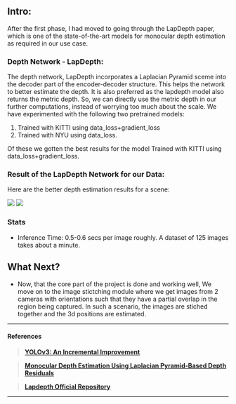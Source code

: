## Intro:

After the first phase, I had moved to going through the LapDepth paper, which is one of the state-of-the-art models for monocular depth estimation as required in our use case. 


### Depth Network - LapDepth:
The depth network, LapDepth incorporates a Laplacian Pyramid sceme into the decoder part of the encoder-decoder structure. This helps the network to better estimate the depth. It is also preferred as the lapdepth model also returns the metric depth. So, we can directly use the metric depth in our further computations, instead of worrying too much about the scale. We have experimented with the following two pretrained models:
1. Trained with KITTI using data_loss+gradient_loss
2. Trained with NYU using data_loss.

Of these we gotten the best results for the model Trained with KITTI using data_loss+gradient_loss.

### Result of the LapDepth Network for our Data:

Here are the better depth estimation results for a scene:

![](assets/image_gif.gif)
![](assets/depth_gif.gif)

### Stats
-  Inference Time: 0.5-0.6 secs per image roughly. A dataset of 125 images takes about a minute.

## What Next?
- Now, that the core part of the project is done and working well, We move on to the image stictching module where we get images from 2 cameras with orientations such that they have a partial overlap in the region being captured. In such a scenario, the images are stiched together and the 3d positions are estimated.

---

#### References

> [**YOLOv3: An Incremental Improvement**](https://arxiv.org/abs/1804.02767)

> [**Monocular Depth Estimation Using Laplacian Pyramid-Based Depth Residuals**](https://ieeexplore.ieee.org/document/9316778)

> [**Lapdepth Official Repository**](https://github.com/tjqansthd/LapDepth-release)
---
